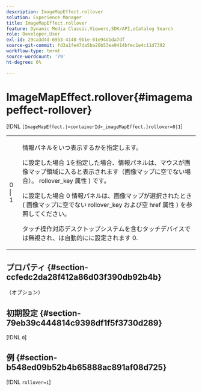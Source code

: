 ```yaml
---
description: ImageMapEffect.rollover
solution: Experience Manager
title: ImageMapEffect.rollover
feature: Dynamic Media Classic,Viewers,SDK/API,eCatalog Search
role: Developer,User
exl-id: 29ca3d4d-6953-4148-9b1e-01e94d1da7df
source-git-commit: fd3a1fe47da5ba26b53ea9414bfec1e4c11d7392
workflow-type: tm+mt
source-wordcount: '79'
ht-degree: 6%

---
```


# ImageMapEffect.rollover{#imagemapeffect-rollover}

[!DNL `[ImageMapEffect.|<containerId>_imageMapEffect.]rollover=0|1`]

<table id="table_2671D63442B54F659C32C4A3CC61DD7C"> 
 <tbody> 
  <tr> 
   <td colname="col1"> <p><span class="codeph"> 0 | 1</span> </p> </td> 
   <td colname="col2"> <p>情報パネルをいつ表示するかを指定します。 </p> <p>に設定した場合 <span class="codeph"> 1</span>を指定した場合、情報パネルは、マウスが画像マップ領域に入ると表示されます（画像マップに空でない場合）。 <span class="codeph"> rollover_key</span> 属性 ) です。 </p> <p>に設定した場合 <span class="codeph"> 0</span> 情報パネルは、画像マップが選択されたとき ( 画像マップに空でない <span class="codeph"> rollover_key</span> および空 <span class="codeph"> href</span> 属性 ) を参照してください。 </p> <p> タッチ操作対応デスクトップシステムを含むタッチデバイスでは無視され、は自動的にに設定されます <span class="codeph"> 0</span>. </p> </td> 
  </tr> 
 </tbody> 
</table>

## プロパティ {#section-ccfedc2da28f412a86d03f390db92b4b}

（オプション）

## 初期設定 {#section-79eb39c444814c9398df1f5f3730d289}

[!DNL `0`]

## 例 {#section-b548ed09b52b4b65888ac891af08d725}

[!DNL `rollover=1`]

